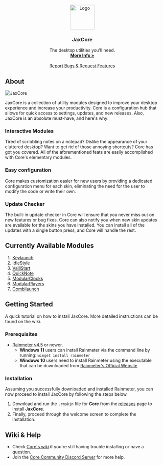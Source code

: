 
<br />
<div align="center">
  <a href="https://github.com/EnhancedJax/-JaxCore">
    <img src="https://imgur.com/a/ibXJxxY.png" alt="Logo" width="80" height="80">
  </a>

<h3 align="center">JaxCore</h3>

  <p align="center">
    The desktop utilities you'll need.
    <br />
    <a href="https://jax-core.github.io/"><strong>More Info »</strong></a>
    <br />
    <br />
    <a href="https://discord.gg/JmgehPSDD6">Report Bugs & Request Features </a>
  </p>
</div>



## About

![JaxCore](https://user-images.githubusercontent.com/80020581/144406208-38b04189-d291-4c8b-8a3f-4b43236b1ce5.png)

JaxCore is a collection of utility modules designed to improve your desktop experience and increase your productivity. Core is a configuration hub that allows for quick access to settings, updates, and new releases.
Also, JaxCore is an absolute must-have, and here's why:

### Interactive Modules

Tired of scribbling notes on a notepad? Dislike the appearance of your cluttered desktop? Want to get rid of those annoying shortcuts? Core has got you covered. All of the aforementioned feats are easily accomplished with Core's elementary modules.

### Easy configuration

Core makes customization easier for new users by providing a dedicated configuration menu for each skin, eliminating the need for the user to modify the code or write their own.

### Update Checker

The built-in update checker in Core will ensure that you never miss out on new features or bug fixes. Core can also notify you when new skin updates are available for the skins you have installed. You can install all of the updates with a single button press, and Core will handle the rest.

## Currently Available Modules
1. [Keylaunch](https://github.com/Jax-Core/Keylaunch)
2. [IdleStyle](https://github.com/Jax-Core/IdleStyle)
3. [ValliStart](https://github.com/Jax-Core/ValliStart)
4. [QuickNote](https://github.com/Jax-Core/QuickNote)
5. [ModularClocks](https://github.com/Jax-Core/Modularclocks)
6. [ModularPlayers](https://github.com/Jax-Core/ModularPlayers)
7. [Combilaunch](https://github.com/Jax-Core/Combilaunch)

## Getting Started

A quick tutorial on how to install JaxCore. More detailed instructions can be found on the wiki.

### Prerequisites

* [Rainmeter v4.5](https://www.rainmeter.net/) or newer.  
  - **Windows 11** users can install Rainmeter via the command line by running: `winget install rainmeter`
  - **Windows 10** users need to install Rainmeter using the executable that can be downloaded from [Rainmeter's Official Website](https://www.rainmeter.net/)

### Installation

Assuming you successfully downloaded and installed Rainmeter, you can now proceed to install JaxCore by following the steps below.

1. Download and run the `.rmskin` file for **Core** from the [releases](https://github.com/Jax-Core/JaxCore/releases) page to install **JaxCore**.
2. Finally, proceed through the welcome screen to complete the installation.

## Wiki & Help
- Check [Core's wiki](https://github.com/Jax-Core/JaxCore/wiki) if you're still having trouble installing or have a question.
- Join the [Core Community Discord Server](https://discord.gg/JmgehPSDD6) for more help.
